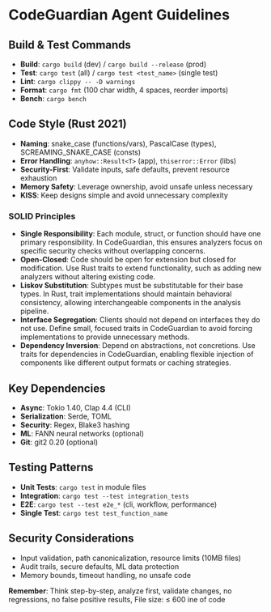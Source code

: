 # CodeGuardian Agent Guidelines

## Build & Test Commands
- **Build**: `cargo build` (dev) / `cargo build --release` (prod)
- **Test**: `cargo test` (all) / `cargo test <test_name>` (single test)
- **Lint**: `cargo clippy -- -D warnings`
- **Format**: `cargo fmt` (100 char width, 4 spaces, reorder imports)
- **Bench**: `cargo bench`

## Code Style (Rust 2021)
- **Naming**: snake_case (functions/vars), PascalCase (types), SCREAMING_SNAKE_CASE (consts)
- **Error Handling**: `anyhow::Result<T>` (app), `thiserror::Error` (libs)
- **Security-First**: Validate inputs, safe defaults, prevent resource exhaustion
- **Memory Safety**: Leverage ownership, avoid unsafe unless necessary
- **KISS**: Keep designs simple and avoid unnecessary complexity

### SOLID Principles
- **Single Responsibility**: Each module, struct, or function should have one primary responsibility. In CodeGuardian, this ensures analyzers focus on specific security checks without overlapping concerns.
- **Open-Closed**: Code should be open for extension but closed for modification. Use Rust traits to extend functionality, such as adding new analyzers without altering existing code.
- **Liskov Substitution**: Subtypes must be substitutable for their base types. In Rust, trait implementations should maintain behavioral consistency, allowing interchangeable components in the analysis pipeline.
- **Interface Segregation**: Clients should not depend on interfaces they do not use. Define small, focused traits in CodeGuardian to avoid forcing implementations to provide unnecessary methods.
- **Dependency Inversion**: Depend on abstractions, not concretions. Use traits for dependencies in CodeGuardian, enabling flexible injection of components like different output formats or caching strategies.

## Key Dependencies
- **Async**: Tokio 1.40, Clap 4.4 (CLI)
- **Serialization**: Serde, TOML
- **Security**: Regex, Blake3 hashing
- **ML**: FANN neural networks (optional)
- **Git**: git2 0.20 (optional)

## Testing Patterns
- **Unit Tests**: `cargo test` in module files
- **Integration**: `cargo test --test integration_tests`
- **E2E**: `cargo test --test e2e_*` (cli, workflow, performance)
- **Single Test**: `cargo test test_function_name`

## Security Considerations
- Input validation, path canonicalization, resource limits (10MB files)
- Audit trails, secure defaults, ML data protection
- Memory bounds, timeout handling, no unsafe code

**Remember**: Think step-by-step, analyze first, validate changes, no regressions, no false positive results, File size: ≤ 600 ine of code
